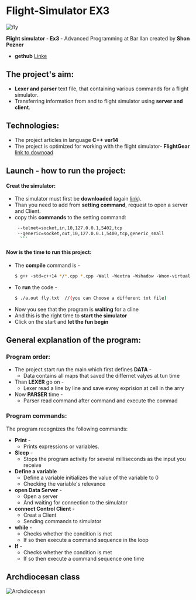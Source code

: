 # Flight-Simulator EX3
![fly](https://user-images.githubusercontent.com/59409570/71785140-c4530900-3004-11ea-8c6d-ce46b3becf18.jpg)

**Flight simulator - Ex3 -** Advanced Programming at Bar Ilan created by **Shon Pozner**

* **gethub** [Linke](https://github.com/ShonPozner/Flight-Simulator-EX3)

## The project's aim:

* **Lexer and parser** text file, that containing various commands for a flight simulator.
* Transferring information from and to flight simulator using **server and client**.

## Technologies:

* The project articles in language **C++ ver14**
* The project is optimized for working with the flight simulator- **FlightGear**
 [link to downoad](http://home.flightgear.org)

## Launch - how to run the project:

#### Creat the simulator:
* The simulator must first be **downloaded** (again [link](http://home.flightgear.org)).
* Than you need to add from **setting command**, request to open a server and Client.
* copy this **commands** to the setting command:
    ```sh
     --telnet=socket,in,10,127.0.0.1,5402,tcp
     --generic=socket,out,10,127.0.0.1,5400,tcp,generic_small
      ```

#### Now is the time to run this project:
* The **compile** command is -
    ```sh
    $ g++‬‬ ‫‪-std=c++14‬‬ */*.cpp ‫‪*.cpp‬‬ ‫‪-Wall‬‬ ‫‪-Wextra‬‬ ‫‪-Wshadow‬‬ ‫‪-Wnon-virtual-dtor‬‬ ‫‪-ped antic‬‬ ‫ ‪-o‬‬a.out-pthread
    ````
* To **run** the code -
    ```sh
    $ ./a.out fly.txt  //(you can Choose a different txt file)
    ````
* Now you see that the program is **waiting** for a cline
* And this is the right time to **start the simulator**
* Click on the start and **let the fun begin** 

## General explanation of the program:
### Program order:
* The project start run the main which first defines **DATA** -
   * Data contains all maps that saved the differnet valyes at tun time
* Than **LEXER** go on -
   * Lexer read a line by line and save evrey exprision at cell in the arry
* Now **PARSER** time - 
   * Parser read command after command and execute the commad 
   
### Program commands:
The program recognizes the following commands:
* **Print** - 
   * Prints expressions or variables.
* **Sleep** -
   * Stops the program activity for several milliseconds as the input you receive
* **Define a variable**
   * Define a variable initializes the value of the variable to 0 
   * Checking the variable's relevance
* **open Data Server** -
   * Open a server 
   * And waiting for connection to the simulator
* **connect Control Client** -
   * Creat a Client
   * Sending commands to simulator
* **while** -
   * Checks whether the condition is met
   * If so then execute a command sequence in the loop
* **If** -
   * Checks whether the condition is met
   * If so then execute a command sequence one time



## Archdiocesan class

![Archdiocesan](https://user-images.githubusercontent.com/59409570/71785674-14cd6500-300b-11ea-8736-43fe69dbe9b1.JPG)


‬
